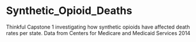 # Synthetic_Opioid_Deaths
Thinkful Capstone 1 investigating how synthetic opioids have affected death rates per state.
Data from Centers for Medicare and Medicaid Services 2014

